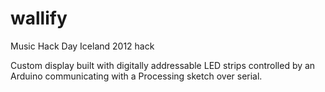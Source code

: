 wallify
=======

Music Hack Day Iceland 2012 hack


Custom display built with digitally addressable LED strips controlled by an Arduino communicating with a Processing sketch over serial.
